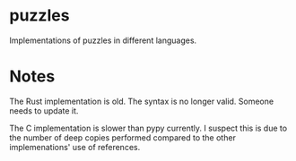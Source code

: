 puzzles
=======

Implementations of puzzles in different languages.

Notes
=======

The Rust implementation is old.  The syntax is no longer valid.  Someone needs to update it.


The C implementation is slower than pypy currently.  I suspect this is due to the number of deep copies performed compared to the other implemenations' use of references.

